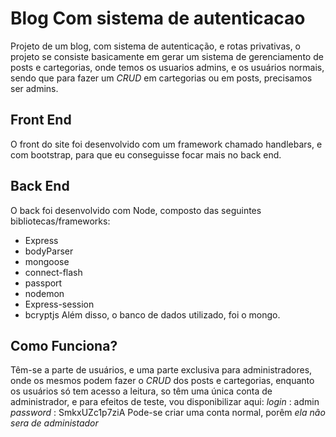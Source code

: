 # Blog Com sistema de autenticacao
 Projeto de um blog, com sistema de autenticação, e rotas privativas, o projeto se consiste basicamente
 em gerar um sistema de gerenciamento de posts e cartegorias, onde temos os usuarios admins, e os
 usuários normais, sendo que para fazer um *CRUD* em cartegorias ou em posts, precisamos ser
 admins.

 ## Front End
 O front do site foi desenvolvido com um framework chamado handlebars, e com bootstrap, para que
 eu conseguisse focar mais no back end.

 ## Back End
 O back foi desenvolvido com Node, composto das seguintes bibliotecas/frameworks:
  * Express
  * bodyParser
  * mongoose
  * connect-flash
  * passport
  * nodemon
  * Express-session
  * bcryptjs
Além disso, o banco de dados utilizado, foi o mongo.
## Como Funciona?
Têm-se a parte de usuários, e uma parte exclusiva para administradores, onde os mesmos podem
fazer o *CRUD* dos posts e cartegorias, enquanto os usuários só tem acesso a leitura, so têm
uma única conta de administrador, e para efeitos de teste, vou disponibilizar aqui:
*login* : admin
*password* : SmkxUZc1p7ziA
Pode-se criar uma conta normal, porêm *ela não sera de administador*
